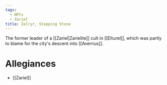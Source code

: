 ```yaml
---
tags:
  - NPCs
  - Zariel
title: Zalryr, Stepping Stone
---
```

The former leader of a [[Zariel|Zarielite]] cult in [[Elturel]], which was partly to blame for the city's descent into [[Avernus]].
# Allegiances
- [[Zariel]]